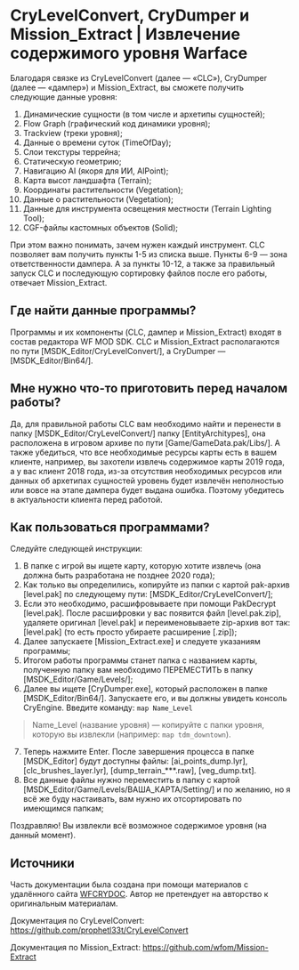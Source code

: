 # CryLevelConvert, CryDumper и Mission_Extract | Извлечение содержимого уровня Warface

Благодаря связке из CryLevelConvert (далее — «CLC»), CryDumper (далее — «дампер») и Mission_Extract, вы сможете получить следующие данные уровня:
1. Динамические сущности (в том числе и архетипы сущностей);
2. Flow Graph (графический код динамики уровня);
3. Trackview (треки уровня);
4. Данные о времени суток (TimeOfDay);
5. Слои текстуры террейна;
6. Статическую геометрию;
7. Навигацию AI (якоря для ИИ, AIPoint);
8. Карта высот ландшафта (Terrain);
9. Координаты растительности (Vegetation);
10. Данные о растительности (Vegetation);
11. Данные для инструмента освещения местности (Terrain Lighting Tool);
12. CGF-файлы кастомных объектов (Solid);

При этом важно понимать, зачем нужен каждый инструмент. CLC позволяет вам получить пункты 1-5 из списка выше. Пункты 6-9 — зона ответственности дампера. А за пункты 10-12, а также за правильный запуск CLC и последующую сортировку файлов после его работы, отвечает Mission_Extract.

## Где найти данные программы?

Программы и их компоненты (CLC, дампер и Mission_Extract) входят в состав редактора WF MOD SDK. CLC и Mission_Extract располагаются по пути \[MSDK_Editor/CryLevelConvert/\], а CryDumper — \[MSDK_Editor/Bin64/\].

## Мне нужно что-то приготовить перед началом работы?

Да, для правильной работы CLC вам необходимо найти и перенести в папку \[MSDK_Editor/CryLevelConvert/\] папку \[EntityArchitypes\], она расположена в игровом архиве по пути \[Game/GameData.pak/Libs/\]. А также убедиться, что все необходимые ресурсы карты есть в вашем клиенте, например, вы захотели извлечь содержимое карты 2019 года, а у вас клиент 2018 года, из-за отсутствия необходимых ресурсов или данных об архетипах сущностей уровень будет извлечён неполностью или вовсе на этапе дампера будет выдана ошибка. Поэтому убедитесь в актуальности клиента перед работой.

## Как пользоваться программами?

Следуйте следующей инструкции:
1. В папке с игрой вы ищете карту, которую хотите извлечь (она должна быть разработана не позднее 2020 года);
2. Как только вы определились, копируйте из папки с картой pak-архив \[level.pak\] по следующему пути: \[MSDK_Editor/CryLevelConvert/\];
3. Если это необходимо, расшифровываете при помощи PakDecrypt \[level.pak\]. После расшифровки у вас появится файл \[level.pak.zip\], удаляете оригинал \[level.pak\] и переименовываете zip-архив вот так: \[level.pak\] (то есть просто убираете расширение \[.zip\]);
4. Далее запускаете \[Mission_Extract.exe\] и следуете указаниям программы;
5. Итогом работы программы станет папка с названием карты, полученную папку вам необходимо ПЕРЕМЕСТИТЬ в папку \[MSDK_Editor/Game/Levels/\];
6. Далее вы ищете \[CryDumper.exe\], который расположен в папке \[MSDK_Editor/Bin64/\]. Запускаете его, и вы должны увидеть консоль CryEngine. Введите команду: ``` map Name_Level ```

> Name_Level (название уровня) — копируйте с папки уровня, которую вы извлекли (например: ``` map tdm_downtown ```).

7. Теперь нажмите Enter. После завершения процесса в папке \[MSDK_Editor\] будут доступны файлы: \[ai_points_dump.lyr\], \[clc_brushes_layer.lyr\], \[dump_terrain_***.raw\], \[veg_dump.txt\].
8. Все данные файлы нужно переместить в папку с картой \[MSDK_Editor/Game/Levels/ВАША_КАРТА/Setting/\] и по желанию, но я всё же буду настаивать, вам нужно их отсортировать по имеющимся папкам;

Поздравляю! Вы извлекли всё возможное содержимое уровня (на данный момент).

## Источники

Часть документации была создана при помощи материалов с удалённого сайта [WFCRYDOC](https://wfcrydoc.fandom.com/ru/wiki/CryLevelConvert_и_CryDumper). Автор не претендует на авторство к оригинальным материалам.

Документация по CryLevelConvert: https://github.com/prophetl33t/CryLevelConvert

Документация по Mission_Extract: https://github.com/wfom/Mission-Extract
